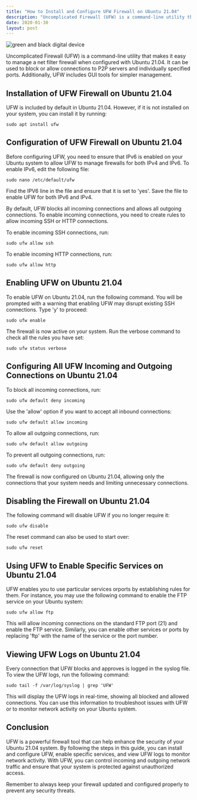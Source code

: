 ```yaml
---
title: "How to Install and Configure UFW Firewall on Ubuntu 21.04"
description: "Uncomplicated Firewall (UFW) is a command-line utility that makes it easy to manage a net filter firewall when configured with Ubuntu 21.04. It can be used to block or allow connections to P2P servers and individually specified ports. Additionally, UFW includes GUI tools for simpler management."
date: 2020-01-30
layout: post
---
```


<article>
    <img alt="green and black digital device" src="https://images.unsplash.com/photo-1629654291663-b91ad427698f?crop=entropy&amp;cs=tinysrgb&amp;fit=max&amp;fm=jpg&amp;ixid=Mnw0NDU0ODN8MHwxfHNlYXJjaHwxfHxIb3clMjB0byUyMEluc3RhbGwlMjBhbmQlMjBDb25maWd1cmUlMjBVRlclMjBGaXJld2FsbCUyMG9uJTIwVWJ1bnR1JTIwMjEuMDR8ZW58MHwwfHx8MTY4MzY2MDk2MA&amp;ixlib=rb-4.0.3&amp;q=80&amp;w=1080"/>
    <p>Uncomplicated Firewall (UFW) is a command-line utility that makes it easy to manage a net filter firewall when configured with Ubuntu 21.04. It can be used to block or allow connections to P2P servers and individually specified ports. Additionally, UFW includes GUI tools for simpler management.</p>
    <h2>Installation of UFW Firewall on Ubuntu 21.04</h2>
    <p>UFW is included by default in Ubuntu 21.04. However, if it is not installed on your system, you can install it by running:</p>
    <code>sudo apt install ufw</code>
    <h2>Configuration of UFW Firewall on Ubuntu 21.04</h2>
    <p>Before configuring UFW, you need to ensure that IPv6 is enabled on your Ubuntu system to allow UFW to manage firewalls for both IPv4 and IPv6. To enable IPv6, edit the following file:</p>
    <code>sudo nano /etc/default/ufw</code>
    <p>Find the IPV6 line in the file and ensure that it is set to 'yes'. Save the file to enable UFW for both IPv6 and IPv4.</p>
    <p>By default, UFW blocks all incoming connections and allows all outgoing connections. To enable incoming connections, you need to create rules to allow incoming SSH or HTTP connections.</p>
    <p>To enable incoming SSH connections, run:</p>
    <code>sudo ufw allow ssh</code>
    <p>To enable incoming HTTP connections, run:</p>
    <code>sudo ufw allow http</code>
    <h2>Enabling UFW on Ubuntu 21.04</h2>
    <p>To enable UFW on Ubuntu 21.04, run the following command. You will be prompted with a warning that enabling UFW may disrupt existing SSH connections. Type 'y' to proceed:</p>
    <code>sudo ufw enable</code>
    <p>The firewall is now active on your system. Run the verbose command to check all the rules you have set:</p>
    <code>sudo ufw status verbose</code>
    <h2>Configuring All UFW Incoming and Outgoing Connections on Ubuntu 21.04</h2>
    <p>To block all incoming connections, run:</p>
    <code>sudo ufw default deny incoming</code>
    <p>Use the 'allow' option if you want to accept all inbound connections:</p>
    <code>sudo ufw default allow incoming</code>
    <p>To allow all outgoing connections, run:</p>
    <code>sudo ufw default allow outgoing</code>
    <p>To prevent all outgoing connections, run:</p>
    <code>sudo ufw default deny outgoing</code>
    <p>The firewall is now configured on Ubuntu 21.04, allowing only the connections that your system needs and limiting unnecessary connections.</p>
    <h2>Disabling the Firewall on Ubuntu 21.04</h2>
    <p>The following command will disable UFW if you no longer require it:</p>
    <code>sudo ufw disable</code>
    <p>The reset command can also be used to start over:</p>
    <code>sudo ufw reset</code>
    <h2>Using UFW to Enable Specific Services on Ubuntu 21.04</h2>
    <p>UFW enables you to use particular services orports by establishing rules for them. For instance, you may use the following command to enable the FTP service on your Ubuntu system:</p>
<code>sudo ufw allow ftp</code>
<p>This will allow incoming connections on the standard FTP port (21) and enable the FTP service. Similarly, you can enable other services or ports by replacing 'ftp' with the name of the service or the port number.</p>
<h2>Viewing UFW Logs on Ubuntu 21.04</h2>
<p>Every connection that UFW blocks and approves is logged in the syslog file. To view the UFW logs, run the following command:</p>
<code>sudo tail -f /var/log/syslog | grep 'UFW'</code>
<p>This will display the UFW logs in real-time, showing all blocked and allowed connections. You can use this information to troubleshoot issues with UFW or to monitor network activity on your Ubuntu system.</p>
<h2>Conclusion</h2>
<p>UFW is a powerful firewall tool that can help enhance the security of your Ubuntu 21.04 system. By following the steps in this guide, you can install and configure UFW, enable specific services, and view UFW logs to monitor network activity. With UFW, you can control incoming and outgoing network traffic and ensure that your system is protected against unauthorized access.</p>
<p>Remember to always keep your firewall updated and configured properly to prevent any security threats.</p>
</article>